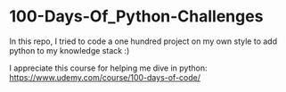 # 100-Days-Of_Python-Challenges

In this repo, I tried to code a one hundred project on my own style to add python to my knowledge stack :)

I appreciate this course for helping me dive in python: https://www.udemy.com/course/100-days-of-code/
